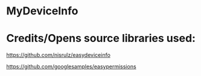 # MyDeviceInfo

# Credits/Opens source libraries used:

https://github.com/nisrulz/easydeviceinfo

https://github.com/googlesamples/easypermissions
